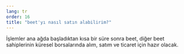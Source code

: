 ```yaml
---
lang: tr
order: 16
title: "beet'yı nasıl satın alabilirim?"
---
```

İşlemler ana ağda başladıktan kısa bir süre sonra beet, diğer beet sahiplerinin küresel borsalarında alım, satım ve ticaret için hazır olacak.
